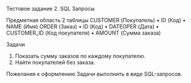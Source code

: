 Тестовое задание 2. SQL Запросы

Предметная область
2 таблицы
CUSTOMER (Покупатель)
•	ID (Код)
•	NAME (Имя)
ORDER (Заказ)
•	ID (Код)
•	DATEOPER (Дата)
•	CUSTOMER_ID (Код покупателя)
•	AMOUNT (Сумма заказа)

Задачи
1.	Показать сумму заказов по каждому покупателю.
2.	Найти покупателей без заказа.

Пожелания к оформлению
Задачи выполнить в виде SQL-запросов.




